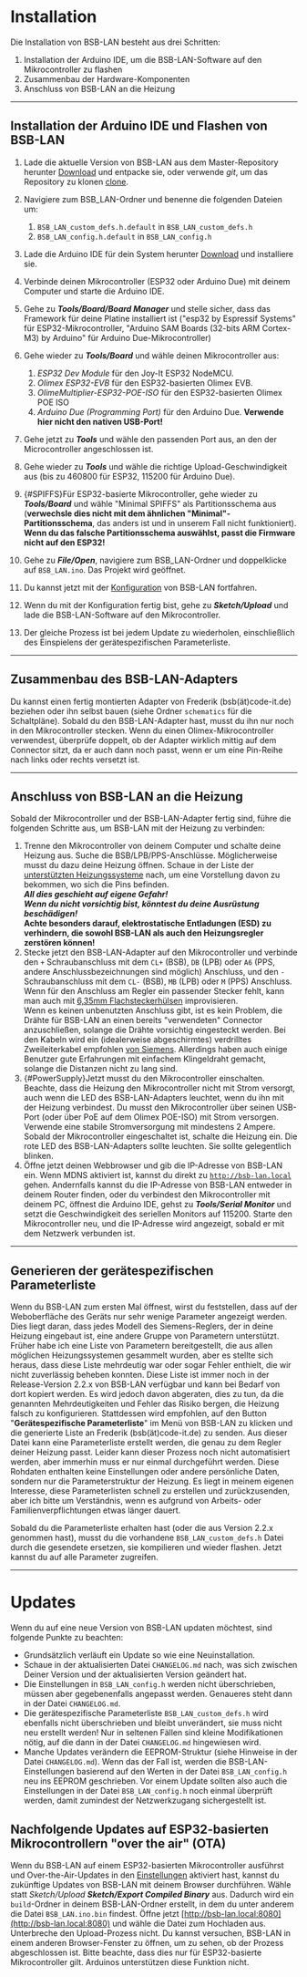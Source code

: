 # Installation

Die Installation von BSB-LAN besteht aus drei Schritten:

1. Installation der Arduino IDE, um die BSB-LAN-Software auf den Mikrocontroller zu flashen
1. Zusammenbau der Hardware-Komponenten
1. Anschluss von BSB-LAN an die Heizung

---
## Installation der Arduino IDE und Flashen von BSB-LAN

1. Lade die aktuelle Version von BSB-LAN aus dem Master-Repository herunter [Download](https://github.com/fredlcore/BSB-LAN/archive/refs/heads/master.zip) und entpacke sie, oder verwende *git*, um das Repository zu klonen [clone](https://github.com/fredlcore/BSB-LAN.git).
1. Navigiere zum BSB_LAN-Ordner und benenne die folgenden Dateien um:
    1. `BSB_LAN_custom_defs.h.default` in `BSB_LAN_custom_defs.h`
    1. `BSB_LAN_config.h.default` in `BSB_LAN_config.h`
1. Lade die Arduino IDE für dein System herunter [Download](https://www.arduino.cc/en/software) und installiere sie.
1. Verbinde deinen Mikrocontroller (ESP32 oder Arduino Due) mit deinem Computer und starte die Arduino IDE.
1. Gehe zu ***Tools/Board/Board Manager*** und stelle sicher, dass das Framework für deine Platine installiert ist ("esp32 by Espressif Systems" für ESP32-Mikrocontroller, "Arduino SAM Boards (32-bits ARM Cortex-M3) by Arduino" für Arduino Due-Mikrocontroller)
1. Gehe wieder zu ***Tools/Board*** und wähle deinen Mikrocontroller aus:
    1. *ESP32 Dev Module* für den Joy-It ESP32 NodeMCU.
    1. *Olimex ESP32-EVB* für den ESP32-basierten Olimex EVB.
    1. *OlimeMultiplier-ESP32-POE-ISO* für den ESP32-basierten Olimex POE ISO
    1. *Arduino Due (Programming Port)* für den Arduino Due. **Verwende hier nicht den nativen USB-Port!**

1. Gehe jetzt zu ***Tools*** und wähle den passenden Port aus, an den der Microcontroller angeschlossen ist.
1. Gehe wieder zu ***Tools*** und wähle die richtige Upload-Geschwindigkeit aus (bis zu 460800 für ESP32, 115200 für Arduino Due).

1. [](){#SPIFFS}Für ESP32-basierte Mikrocontroller, gehe wieder zu ***Tools/Board*** und wähle "Minimal SPIFFS" als Partitionsschema aus (**verwechsle dies nicht mit dem ähnlichen "Minimal"-Partitionsschema**, das anders ist und in unserem Fall nicht funktioniert). **Wenn du das falsche Partitionsschema auswählst, passt die Firmware nicht auf den ESP32!**
1. Gehe zu ***File/Open***, navigiere zum BSB_LAN-Ordner und doppelklicke auf `BSB_LAN.ino`. Das Projekt wird geöffnet.
1. Du kannst jetzt mit der [Konfiguration](configure.md) von BSB-LAN fortfahren.
1. Wenn du mit der Konfiguration fertig bist, gehe zu ***Sketch/Upload*** und lade die BSB-LAN-Software auf den Mikrocontroller.
1. Der gleiche Prozess ist bei jedem Update zu wiederholen, einschließlich des Einspielens der gerätespezifischen Parameterliste.  

---
## Zusammenbau des BSB-LAN-Adapters

Du kannst einen fertig montierten Adapter von Frederik (bsb(ät)code-it.de) beziehen oder ihn selbst bauen (siehe Ordner `schematics` für die Schaltpläne). Sobald du den BSB-LAN-Adapter hast, musst du ihn nur noch in den Mikrocontroller stecken. Wenn du einen Olimex-Mikrocontroller verwendest, überprüfe doppelt, ob der Adapter wirklich mittig auf dem Connector sitzt, da er auch dann noch passt, wenn er um eine Pin-Reihe nach links oder rechts versetzt ist.

---
## Anschluss von BSB-LAN an die Heizung

Sobald der Mikrocontroller und der BSB-LAN-Adapter fertig sind, führe die folgenden Schritte aus, um BSB-LAN mit der Heizung zu verbinden:

1. Trenne den Mikrocontroller von deinem Computer und schalte deine Heizung aus. Suche die BSB/LPB/PPS-Anschlüsse. Möglicherweise musst du dazu deine Heizung öffnen. Schaue in der Liste der [unterstützten Heizungssysteme](supported_heating_systems.md) nach, um eine Vorstellung davon zu bekommen, wo sich die Pins befinden.<br>***All dies geschieht auf eigene Gefahr!***<br>***Wenn du nicht vorsichtig bist, könntest du deine Ausrüstung beschädigen!***<br>**Achte besonders darauf, elektrostatische Entladungen (ESD) zu verhindern, die sowohl BSB-LAN als auch den Heizungsregler zerstören können!**
1. Stecke jetzt den BSB-LAN-Adapter auf den Mikrocontroller und verbinde den `+` Schraubanschluss mit dem `CL+` (BSB), `DB` (LPB) oder `A6` (PPS, andere Anschlussbezeichnungen sind möglich) Anschluss, und den `-` Schraubanschluss mit dem `CL-` (BSB), `MB` (LPB) oder `M` (PPS) Anschluss.  
Wenn für den Anschluss am Regler ein passender Stecker fehlt, kann man auch mit [6,35mm Flachsteckerhülsen](https://www.reichelt.de/de/de/shop/produkt/flachsteckerhuelse_breite_6_35mm_gelb-7910) improvisieren.  
Wenn es keinen unbenutzten Anschluss gibt, ist es kein Problem, die Drähte für BSB-LAN an einen bereits "verwendeten" Connector anzuschließen, solange die Drähte vorsichtig eingesteckt werden. Bei den Kabeln wird ein (idealerweise abgeschirmtes) verdrilltes Zweileiterkabel empfohlen [von Siemens](https://sid.siemens.com/v/u/20140). Allerdings haben auch einige Benutzer gute Erfahrungen mit einfachem Klingeldraht gemacht, solange die Distanzen nicht zu lang sind.
1. [](){#PowerSupply}Jetzt musst du den Mikrocontroller einschalten. Beachte, dass die Heizung den Mikrocontroller nicht mit Strom versorgt, auch wenn die LED des BSB-LAN-Adapters leuchtet, wenn du ihn mit der Heizung verbindest. Du musst den Mikrocontroller über seinen USB-Port (oder über PoE auf dem Olimex POE-ISO) mit Strom versorgen. Verwende eine stabile Stromversorgung mit mindestens 2 Ampere. Sobald der Mikrocontroller eingeschaltet ist, schalte die Heizung ein. Die rote LED des BSB-LAN-Adapters sollte leuchten. Sie sollte gelegentlich blinken.
1. Öffne jetzt deinen Webbrowser und gib die IP-Adresse von BSB-LAN ein. Wenn MDNS aktiviert ist, kannst du direkt zu [`http://bsb-lan.local`](http://bsb-lan.local) gehen. Andernfalls kannst du die IP-Adresse von BSB-LAN entweder in deinem Router finden, oder du verbindest den Mikrocontroller mit deinem PC, öffnest die Arduino IDE, gehst zu ***Tools/Serial Monitor*** und setzt die Geschwindigkeit des seriellen Monitors auf 115200. Starte den Mikrocontroller neu, und die IP-Adresse wird angezeigt, sobald er mit dem Netzwerk verbunden ist.

---
## Generieren der gerätespezifischen Parameterliste

Wenn du BSB-LAN zum ersten Mal öffnest, wirst du feststellen, dass auf der Weboberfläche des Geräts nur sehr wenige Parameter angezeigt werden. Dies liegt daran, dass jedes Modell des Siemens-Reglers, der in deine Heizung eingebaut ist, eine andere Gruppe von Parametern unterstützt. Früher habe ich eine Liste von Parametern bereitgestellt, die aus allen möglichen Heizungssystemen gesammelt wurden, aber es stellte sich heraus, dass diese Liste mehrdeutig war oder sogar Fehler enthielt, die wir nicht zuverlässig beheben konnten. Diese Liste ist immer noch in der Release-Version 2.2.x von BSB-LAN verfügbar und kann bei Bedarf von dort kopiert werden.
Es wird jedoch davon abgeraten, dies zu tun, da die genannten Mehrdeutigkeiten und Fehler das Risiko bergen, die Heizung falsch zu konfigurieren. Stattdessen wird empfohlen, auf den Button "**Gerätespezifische Parameterliste**" im Menü von BSB-LAN zu klicken und die generierte Liste an Frederik (bsb(ät)code-it.de) zu senden. Aus dieser Datei kann eine Parameterliste erstellt werden, die genau zu dem Regler deiner Heizung passt. Leider kann dieser Prozess noch nicht automatisiert werden, aber immerhin muss er nur einmal durchgeführt werden. Diese Rohdaten enthalten keine Einstellungen oder andere persönliche Daten, sondern nur die Parameterstruktur der Heizung.
Es liegt in meinem eigenen Interesse, diese Parameterlisten schnell zu erstellen und zurückzusenden, aber ich bitte um Verständnis, wenn es aufgrund von Arbeits- oder Familienverpflichtungen etwas länger dauert.

Sobald du die Parameterliste erhalten hast (oder die aus Version 2.2.x genommen hast), musst du die vorhandene `BSB_LAN_custom_defs.h` Datei durch die gesendete ersetzen, sie kompilieren und wieder flashen. Jetzt kannst du auf alle Parameter zugreifen.

---
# Updates

Wenn du auf eine neue Version von BSB-LAN updaten möchtest, sind folgende Punkte zu beachten:  

- Grundsätzlich verläuft ein Update so wie eine Neuinstallation.  
- Schaue in der aktualisierten Datei `CHANGELOG.md` nach, was sich zwischen Deiner Version und der aktualisierten Version geändert hat.  
- Die Einstellungen in `BSB_LAN_config.h` werden nicht überschrieben, müssen aber gegebenenfalls angepasst werden. Genaueres steht dann in der Datei `CHANGELOG.md`.  
- Die gerätespezifische Parameterliste `BSB_LAN_custom_defs.h` wird ebenfalls nicht überschrieben und bleibt unverändert, sie muss nicht neu erstellt werden! Nur in seltenen Fällen sind kleine Modifikationen nötig, auf die dann in der Datei `CHANGELOG.md` hingewiesen wird.  
- Manche Updates verändern die EEPROM-Struktur (siehe Hinweise in der Datei `CHANGELOG.md`). Wenn das der Fall ist, werden die BSB-LAN-Einstellungen basierend auf den Werten in der Datei `BSB_LAN_config.h` neu ins EEPROM geschrieben. Vor einem Update sollten also auch die Einstellungen in der Datei `BSB_LAN_config.h` noch einmal überprüft werden, damit zumindest der Netzwerkzugang sichergestellt ist.  

## Nachfolgende Updates auf ESP32-basierten Mikrocontrollern "over the air" (OTA)

Wenn du BSB-LAN auf einem ESP32-basierten Mikrocontroller ausführst und Over-the-Air-Updates in den [Einstellungen](configure.md) aktiviert hast, kannst du zukünftige Updates von BSB-LAN mit deinem Browser durchführen. Wähle statt *Sketch/Upload* ***Sketch/Export Compiled Binary*** aus. Dadurch wird ein `build`-Ordner in deinem BSB-LAN-Ordner erstellt, in dem du unter anderem die Datei `BSB_LAN.ino.bin` findest. Öffne jetzt [http://bsb-lan.local:8080](http://bsb-lan.local:8080) und wähle die Datei zum Hochladen aus. Unterbreche den Upload-Prozess nicht. Du kannst versuchen, BSB-LAN in einem anderen Browser-Fenster zu öffnen, um zu sehen, ob der Prozess abgeschlossen ist.
Bitte beachte, dass dies nur für ESP32-basierte Mikrocontroller gilt. Arduinos unterstützen diese Funktion nicht.